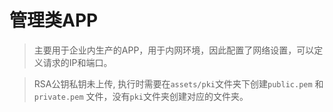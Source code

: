 # 管理类APP

> 主要用于企业内生产的APP，用于内网环境，因此配置了网络设置，可以定义请求的IP和端口。

> RSA公钥私钥未上传, 执行时需要在`assets/pki`文件夹下创建`public.pem` 和 `private.pem` 文件，没有`pki`文件夹创建对应的文件夹。
